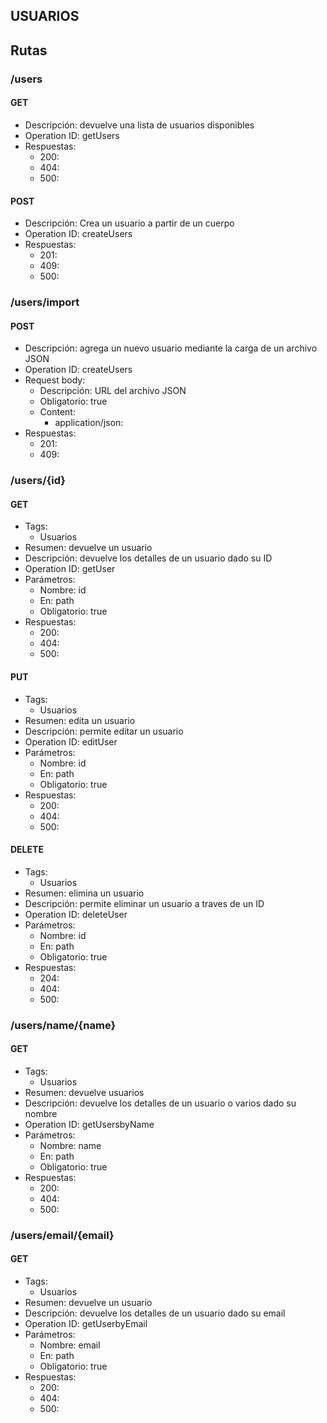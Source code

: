 ## USUARIOS

## Rutas

### /users

#### GET

- Descripción: devuelve una lista de usuarios disponibles
- Operation ID: getUsers
- Respuestas:
  - 200:
  - 404:
  - 500:

#### POST
- Descripción: Crea un usuario a partir de un cuerpo 
- Operation ID: createUsers
- Respuestas:
  - 201:
  - 409:
  - 500:


### /users/import

#### POST

- Descripción: agrega un nuevo usuario mediante la carga de un archivo JSON
- Operation ID: createUsers
- Request body:
  - Descripción: URL del archivo JSON
  - Obligatorio: true
  - Content:
    - application/json:
- Respuestas:
  - 201:
  - 409:

### /users/{id}

#### GET

- Tags:
  - Usuarios
- Resumen: devuelve un usuario
- Descripción: devuelve los detalles de un usuario dado su ID
- Operation ID: getUser
- Parámetros:
  - Nombre: id
  - En: path
  - Obligatorio: true
- Respuestas:
  - 200:
  - 404:
  - 500:

#### PUT
- Tags:
  - Usuarios
- Resumen: edita un usuario
- Descripción: permite editar un usuario 
- Operation ID: editUser
- Parámetros:
  - Nombre: id
  - En: path
  - Obligatorio: true
- Respuestas:
  - 200:
  - 404:
  - 500:

#### DELETE
- Tags:
  - Usuarios
- Resumen: elimina un usuario
- Descripción: permite eliminar un usuario a traves de un ID
- Operation ID: deleteUser
- Parámetros:
  - Nombre: id
  - En: path
  - Obligatorio: true
- Respuestas:
  - 204:
  - 404:
  - 500:

### /users/name/{name}

#### GET
- Tags:
  - Usuarios
- Resumen: devuelve usuarios
- Descripción: devuelve los detalles de un usuario o varios dado su nombre
- Operation ID: getUsersbyName
- Parámetros:
  - Nombre: name
  - En: path
  - Obligatorio: true
- Respuestas:
  - 200:
  - 404:
  - 500:

### /users/email/{email}

#### GET
- Tags:
  - Usuarios
- Resumen: devuelve un usuario
- Descripción: devuelve los detalles de un usuario dado su email
- Operation ID: getUserbyEmail
- Parámetros:
  - Nombre: email
  - En: path
  - Obligatorio: true
- Respuestas:
  - 200:
  - 404:
  - 500: